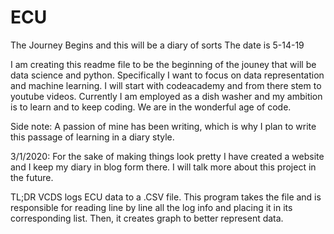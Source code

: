 # ECU
The Journey Begins and this will be a diary of sorts
The date is 5-14-19

I am creating this readme file to be the beginning of the jouney that will be data science and python. Specifically I want to 
focus on data representation and machine learning. I will start with codeacademy and from there stem to youtube videos. 
Currently I am employed as a dish washer and my ambition is to learn and to keep coding. We are in the wonderful age of code.

Side note: A passion of mine has been writing, which is why I plan to write this passage of learning in a diary style. 

3/1/2020: 
For the sake of making things look pretty I have created a website and I keep my diary in blog form there. I will talk more about this project in the future.

TL;DR
VCDS logs ECU data to a .CSV file. This program takes the file and is responsible for reading line by line all the log info
and placing it in its corresponding list. Then, it creates graph to better represent data. 
